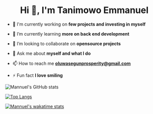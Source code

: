 <h1 align="center">Hi 👋, I'm Tanimowo Emmanuel</h1>

- 🔭 I'm currently working on **few projects and investing in myself**

- 🌱 I’m currently learning **more on back end development**

- 👯 I’m looking to collaborate on **opensource projects**

- 💬 Ask me about **myself and what I do**

- 📫 How to reach me **oluwasegunprosperity@gmail.com**

- ⚡ Fun fact **I love smiling**

![Mannuel's GitHub stats](https://github-readme-stats.vercel.app/api?username=Mannuel25&show_icons=true&theme=highcontrast)

[![Top Langs](https://github-readme-stats.vercel.app/api/top-langs/?username=Mannuel25&layout=compact)](https://github.com/Mannuel25/github-readme-stats)


[![Mannuel's wakatime stats](https://github-readme-stats.vercel.app/api/wakatime?username=Mannuel&layout=compact&hide=VB.NET,SublimeTextConfiguration,others)](https://github.com/Mannuel/github-readme-stats)
